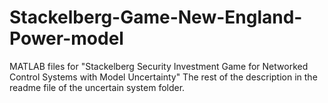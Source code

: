 # Stackelberg-Game-New-England-Power-model
MATLAB files for "Stackelberg Security Investment Game for Networked Control Systems with Model Uncertainty"
The rest of the description in the readme file of the uncertain system folder.
